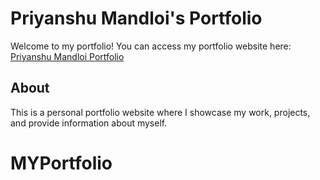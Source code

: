 
# Priyanshu Mandloi's Portfolio

Welcome to my portfolio! You can access my portfolio website here: [Priyanshu Mandloi Portfolio](https://priyanshu-mandloi.vercel.app/)

## About

This is a personal portfolio website where I showcase my work, projects, and provide information about myself.

# MYPortfolio
